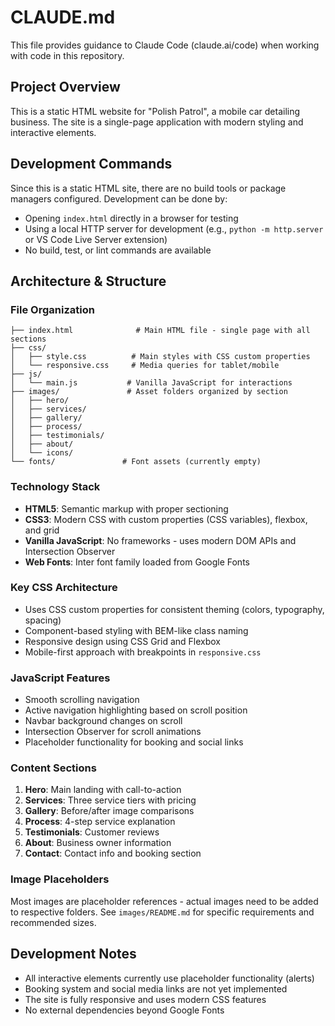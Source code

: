 # CLAUDE.md

This file provides guidance to Claude Code (claude.ai/code) when working with code in this repository.

## Project Overview

This is a static HTML website for "Polish Patrol", a mobile car detailing business. The site is a single-page application with modern styling and interactive elements.

## Development Commands

Since this is a static HTML site, there are no build tools or package managers configured. Development can be done by:

- Opening `index.html` directly in a browser for testing
- Using a local HTTP server for development (e.g., `python -m http.server` or VS Code Live Server extension)
- No build, test, or lint commands are available

## Architecture & Structure

### File Organization
```
├── index.html              # Main HTML file - single page with all sections
├── css/
│   ├── style.css          # Main styles with CSS custom properties
│   └── responsive.css     # Media queries for tablet/mobile
├── js/
│   └── main.js           # Vanilla JavaScript for interactions
├── images/               # Asset folders organized by section
│   ├── hero/
│   ├── services/
│   ├── gallery/
│   ├── process/
│   ├── testimonials/
│   ├── about/
│   └── icons/
└── fonts/               # Font assets (currently empty)
```

### Technology Stack
- **HTML5**: Semantic markup with proper sectioning
- **CSS3**: Modern CSS with custom properties (CSS variables), flexbox, and grid
- **Vanilla JavaScript**: No frameworks - uses modern DOM APIs and Intersection Observer
- **Web Fonts**: Inter font family loaded from Google Fonts

### Key CSS Architecture
- Uses CSS custom properties for consistent theming (colors, typography, spacing)
- Component-based styling with BEM-like class naming
- Responsive design using CSS Grid and Flexbox
- Mobile-first approach with breakpoints in `responsive.css`

### JavaScript Features
- Smooth scrolling navigation
- Active navigation highlighting based on scroll position
- Navbar background changes on scroll
- Intersection Observer for scroll animations
- Placeholder functionality for booking and social links

### Content Sections
1. **Hero**: Main landing with call-to-action
2. **Services**: Three service tiers with pricing
3. **Gallery**: Before/after image comparisons
4. **Process**: 4-step service explanation
5. **Testimonials**: Customer reviews
6. **About**: Business owner information
7. **Contact**: Contact info and booking section

### Image Placeholders
Most images are placeholder references - actual images need to be added to respective folders. See `images/README.md` for specific requirements and recommended sizes.

## Development Notes

- All interactive elements currently use placeholder functionality (alerts)
- Booking system and social media links are not yet implemented
- The site is fully responsive and uses modern CSS features
- No external dependencies beyond Google Fonts